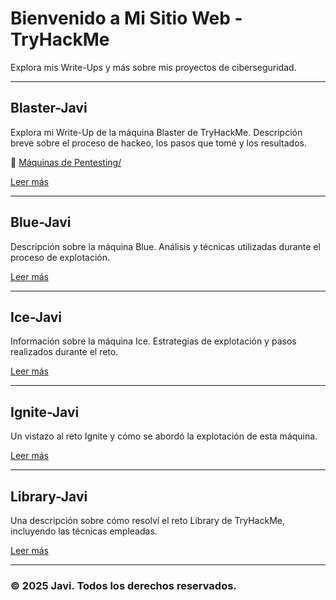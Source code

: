 # Bienvenido a Mi Sitio Web - TryHackMe

Explora mis Write-Ups y más sobre mis proyectos de ciberseguridad.

---

## Blaster-Javi

Explora mi Write-Up de la máquina Blaster de TryHackMe. Descripción breve sobre el proceso de hackeo, los pasos que tomé y los resultados.

📂 [Máquinas de Pentesting/](Maquina-TMH/Blaster-Javi)

[Leer más](THM-Blaster.md)

---

## Blue-Javi

Descripción sobre la máquina Blue. Análisis y técnicas utilizadas durante el proceso de explotación.

[Leer más](THM-Blue.md)

---

## Ice-Javi

Información sobre la máquina Ice. Estrategias de explotación y pasos realizados durante el reto.

[Leer más](THM-Ice.md)

---

## Ignite-Javi

Un vistazo al reto Ignite y cómo se abordó la explotación de esta máquina.

[Leer más](THM-Ignite.md)

---

## Library-Javi

Una descripción sobre cómo resolví el reto Library de TryHackMe, incluyendo las técnicas empleadas.

[Leer más](THM-Library.md)

---

### © 2025 Javi. Todos los derechos reservados.
